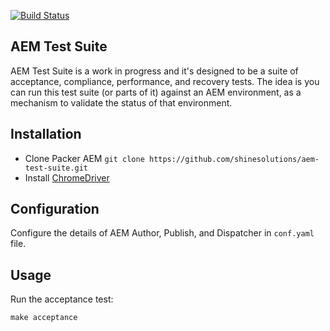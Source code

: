 [![Build Status](https://img.shields.io/travis/shinesolutions/aem-test-suite.svg)](http://travis-ci.org/shinesolutions/aem-test-suite)

AEM Test Suite
--------------

AEM Test Suite is a work in progress and it's designed to be a suite of acceptance, compliance, performance, and recovery tests. The idea is you can run this test suite (or parts of it) against an AEM environment, as a mechanism to validate the status of that environment.

Installation
------------

* Clone Packer AEM `git clone https://github.com/shinesolutions/aem-test-suite.git`
* Install [ChromeDriver](https://sites.google.com/a/chromium.org/chromedriver/getting-started)

Configuration
-------------

Configure the details of AEM Author, Publish, and Dispatcher in `conf.yaml` file.

Usage
-----

Run the acceptance test:

    make acceptance
